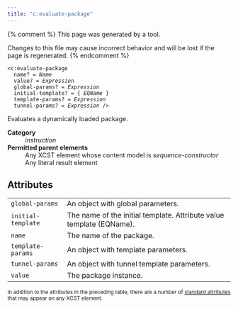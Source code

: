 ```yaml
---
title: "c:evaluate-package"
---
```


{% comment %}
This page was generated by a tool.

Changes to this file may cause incorrect behavior and will be lost if
the page is regenerated.
{% endcomment %}

<div class="ref-element-syntax language-xml highlighter-rouge"><pre class="highlight"><code><span class="nt">&lt;c:evaluate-package</span>
  <span>name</span>? = <i>Name</i>
  <span>value</span>? = <i title="Expression">Expression</i>
  <span>global-params</span>? = <i title="Expression">Expression</i>
  <span>initial-template</span>? = { <i title="An EQName. Unprefixed QNames are in the null namespace.">EQName</i> }
  <span>template-params</span>? = <i title="Expression">Expression</i>
  <span>tunnel-params</span>? = <i title="Expression">Expression</i> /&gt;</code></pre></div>
<p>Evaluates a dynamically loaded package.</p>
<dl>
   <dt><b>Category</b></dt>
   <dd><i>instruction</i></dd>
   <dt><b>Permitted parent elements</b></dt>
   <dd>Any XCST element whose content model is <i>sequence-constructor</i></dd>
   <dd>Any literal result element</dd>
</dl>
<h2>Attributes</h2>
<div class="table-responsive">
   <table class="ref-attribs">
      <tr>
         <td><code>global-params</code></td>
         <td>An object with global parameters.</td>
      </tr>
      <tr>
         <td><code>initial-template</code></td>
         <td>The name of the initial template. Attribute value template (EQName).</td>
      </tr>
      <tr>
         <td><code>name</code></td>
         <td>The name of the package.</td>
      </tr>
      <tr>
         <td><code>template-params</code></td>
         <td>An object with template parameters.</td>
      </tr>
      <tr>
         <td><code>tunnel-params</code></td>
         <td>An object with tunnel template parameters.</td>
      </tr>
      <tr>
         <td><code>value</code></td>
         <td>The package instance.</td>
      </tr>
   </table>
</div>
<p><small>
      In addition to the attributes in the preceding table, there are a number of <a href="../c/standard-attributes.html">standard attributes</a> that may appear on any XCST element.
      </small></p>